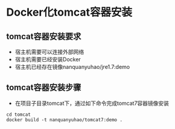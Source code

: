 # Docker化tomcat容器安装

## tomcat容器安装要求
- 宿主机需要可以连接外部网络
- 宿主机需要已经安装Docker
- 宿主机已经存在镜像nanquanyuhao/jre1.7:demo

## tomcat容器安装步骤
- 在项目子目录tomcat下，通过如下命令完成tomcat7容器镜像安装
```
cd tomcat
docker build -t nanquanyuhao/tomcat7:demo .
```
